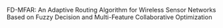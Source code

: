 FD-MFAR: An Adaptive Routing Algorithm for Wireless Sensor Networks Based on Fuzzy Decision and Multi-Feature Collaborative Optimization